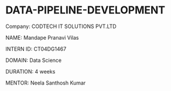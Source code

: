 # DATA-PIPELINE-DEVELOPMENT

Company: CODTECH IT SOLUTIONS PVT.LTD

NAME: Mandape Pranavi Vilas

INTERN ID: CT04DG1467

DOMAIN: Data Science

DURATION: 4 weeks 

MENTOR: Neela Santhosh Kumar  

